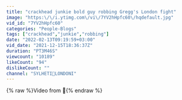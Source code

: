 ```yaml
---
title: "crackhead junkie bold guy robbing Gregg's London fight"
image: "https:\/\/i.ytimg.com\/vi\/7YV2hHpfc60\/hqdefault.jpg"
vid_id: "7YV2hHpfc60"
categories: "People-Blogs"
tags: ["crackhead","junkie","robbing"]
date: "2022-02-13T09:19:59+03:00"
vid_date: "2021-12-15T18:36:37Z"
duration: "PT3M46S"
viewcount: "10189"
likeCount: "94"
dislikeCount: ""
channel: "SYLHETI🤣LONDONI"
---
```

{% raw %}Video from 🥰{% endraw %}
